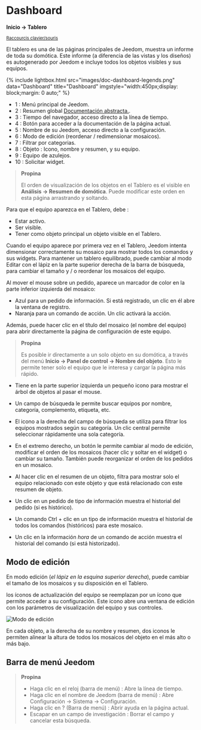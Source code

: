 # Dashboard
**Inicio → Tablero**

<small>[Raccourcis clavier/souris](shortcuts.md)</small>

El tablero es una de las páginas principales de Jeedom, muestra un informe de toda su domótica.
Este informe (a diferencia de las vistas y los diseños) es autogenerado por Jeedom e incluye todos los objetos visibles y sus equipos.

{% include lightbox.html src="images/doc-dashboard-legends.png" data="Dashboard" title="Dashboard" imgstyle="width:450px;display: block;margin: 0 auto;" %}

- 1 : Menú principal de Jeedom.
- 2 : Resumen global [Documentación abstracta.](/es_ES/concept/summary).
- 3 : Tiempo del navegador, acceso directo a la línea de tiempo.
- 4 : Botón para acceder a la documentación de la página actual.
- 5 : Nombre de su Jeedom, acceso directo a la configuración.
- 6 : Modo de edición (reordenar / redimensionar mosaicos).
- 7 : Filtrar por categorias.
- 8 : Objeto : Icono, nombre y resumen, y su equipo.
- 9 : Equipo de azulejos.
- 10 : Solicitar widget.

> **Propina**
>
> El orden de visualización de los objetos en el Tablero es el visible en **Análisis → Resumen de domótica**. Puede modificar este orden en esta página arrastrando y soltando.

Para que el equipo aparezca en el Tablero, debe :
- Estar activo.
- Ser visible.
- Tener como objeto principal un objeto visible en el Tablero.

Cuando el equipo aparece por primera vez en el Tablero, Jeedom intenta dimensionar correctamente su mosaico para mostrar todos los comandos y sus widgets.
Para mantener un tablero equilibrado, puede cambiar al modo Editar con el lápiz en la parte superior derecha de la barra de búsqueda, para cambiar el tamaño y / o reordenar los mosaicos del equipo.

Al mover el mouse sobre un pedido, aparece un marcador de color en la parte inferior izquierda del mosaico:
- Azul para un pedido de información. Si está registrado, un clic en él abre la ventana de registro.
- Naranja para un comando de acción. Un clic activará la acción.

Además, puede hacer clic en el título del mosaico (el nombre del equipo) para abrir directamente la página de configuración de este equipo.

> **Propina**
>
> Es posible ir directamente a un solo objeto en su domótica, a través del menú **Inicio → Panel de control → Nombre del objeto**.
> Esto le permite tener solo el equipo que le interesa y cargar la página más rápido.

- Tiene en la parte superior izquierda un pequeño icono para mostrar el árbol de objetos al pasar el mouse.
- Un campo de búsqueda le permite buscar equipos por nombre, categoría, complemento, etiqueta, etc.
- El icono a la derecha del campo de búsqueda se utiliza para filtrar los equipos mostrados según su categoría. Un clic central permite seleccionar rápidamente una sola categoría.
- En el extremo derecho, un botón le permite cambiar al modo de edición, modificar el orden de los mosaicos (hacer clic y soltar en el widget) o cambiar su tamaño. También puede reorganizar el orden de los pedidos en un mosaico.

- Al hacer clic en el resumen de un objeto, filtra para mostrar solo el equipo relacionado con este objeto y que está relacionado con este resumen de objeto.

- Un clic en un pedido de tipo de información muestra el historial del pedido (si es histórico).
- Un comando Ctrl + clic en un tipo de información muestra el historial de todos los comandos (históricos) para este mosaico.
- Un clic en la información *hora* de un comando de acción muestra el historial del comando (si está historizado).


## Modo de edición

En modo edición (*el lápiz en la esquina superior derecha*), puede cambiar el tamaño de los mosaicos y su disposición en el Tablero.

los íconos de actualización del equipo se reemplazan por un ícono que permite acceder a su configuración. Este icono abre una ventana de edición con los parámetros de visualización del equipo y sus controles.

![Modo de edición](./images/EditDashboardModal.gif)

En cada objeto, a la derecha de su nombre y resumen, dos iconos le permiten alinear la altura de todos los mosaicos del objeto en el más alto o más bajo.

## Barra de menú Jeedom

> **Propina**
>
> - Haga clic en el reloj (barra de menú) : Abre la línea de tiempo.
> - Haga clic en el nombre de Jeedom (barra de menú) : Abre Configuración → Sistema → Configuración.
> - Haga clic en ? (Barra de menú) : Abrir ayuda en la página actual.
> - Escapar en un campo de investigación : Borrar el campo y cancelar esta búsqueda.
